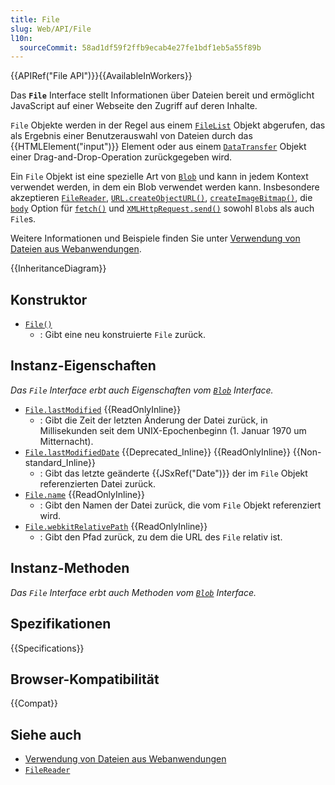 ```yaml
---
title: File
slug: Web/API/File
l10n:
  sourceCommit: 58ad1df59f2ffb9ecab4e27fe1bdf1eb5a55f89b
---
```


{{APIRef("File API")}}{{AvailableInWorkers}}

Das **`File`** Interface stellt Informationen über Dateien bereit und ermöglicht JavaScript auf einer Webseite den Zugriff auf deren Inhalte.

`File` Objekte werden in der Regel aus einem [`FileList`](/de/docs/Web/API/FileList) Objekt abgerufen, das als Ergebnis einer Benutzerauswahl von Dateien durch das {{HTMLElement("input")}} Element oder aus einem [`DataTransfer`](/de/docs/Web/API/DataTransfer) Objekt einer Drag-and-Drop-Operation zurückgegeben wird.

Ein `File` Objekt ist eine spezielle Art von [`Blob`](/de/docs/Web/API/Blob) und kann in jedem Kontext verwendet werden, in dem ein Blob verwendet werden kann. Insbesondere akzeptieren [`FileReader`](/de/docs/Web/API/FileReader), [`URL.createObjectURL()`](/de/docs/Web/API/URL/createObjectURL_static), [`createImageBitmap()`](/de/docs/Web/API/CreateImageBitmap), die [`body`](/de/docs/Web/API/RequestInit#body) Option für [`fetch()`](/de/docs/Web/API/Window/fetch) und [`XMLHttpRequest.send()`](/de/docs/Web/API/XMLHttpRequest/send) sowohl `Blob`s als auch `File`s.

Weitere Informationen und Beispiele finden Sie unter [Verwendung von Dateien aus Webanwendungen](/de/docs/Web/API/File_API/Using_files_from_web_applications).

{{InheritanceDiagram}}

## Konstruktor

- [`File()`](/de/docs/Web/API/File/File)
  - : Gibt eine neu konstruierte `File` zurück.

## Instanz-Eigenschaften

_Das `File` Interface erbt auch Eigenschaften vom [`Blob`](/de/docs/Web/API/Blob) Interface._

- [`File.lastModified`](/de/docs/Web/API/File/lastModified) {{ReadOnlyInline}}
  - : Gibt die Zeit der letzten Änderung der Datei zurück, in Millisekunden seit dem UNIX-Epochenbeginn (1. Januar 1970 um Mitternacht).
- [`File.lastModifiedDate`](/de/docs/Web/API/File/lastModifiedDate) {{Deprecated_Inline}} {{ReadOnlyInline}} {{Non-standard_Inline}}
  - : Gibt das letzte geänderte {{JSxRef("Date")}} der im `File` Objekt referenzierten Datei zurück.
- [`File.name`](/de/docs/Web/API/File/name) {{ReadOnlyInline}}
  - : Gibt den Namen der Datei zurück, die vom `File` Objekt referenziert wird.
- [`File.webkitRelativePath`](/de/docs/Web/API/File/webkitRelativePath) {{ReadOnlyInline}}
  - : Gibt den Pfad zurück, zu dem die URL des `File` relativ ist.

## Instanz-Methoden

_Das `File` Interface erbt auch Methoden vom [`Blob`](/de/docs/Web/API/Blob) Interface._

## Spezifikationen

{{Specifications}}

## Browser-Kompatibilität

{{Compat}}

## Siehe auch

- [Verwendung von Dateien aus Webanwendungen](/de/docs/Web/API/File_API/Using_files_from_web_applications)
- [`FileReader`](/de/docs/Web/API/FileReader)
